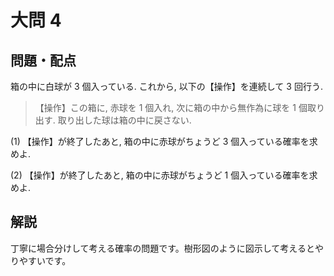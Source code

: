 ﻿---
layout: default
parent: 第 2 回
grand_parent: 模試テロ
summary: 状態遷移を追って確率を求める
published: false
---

# 大問 4

## 問題・配点

箱の中に白球が $3$ 個入っている. これから, 以下の【操作】を連続して $3$ 回行う.

> 【操作】この箱に, 赤球を $1$ 個入れ, 次に箱の中から無作為に球を $1$ 個取り出す. 取り出した球は箱の中に戻さない.

(1) 【操作】が終了したあと, 箱の中に赤球がちょうど $3$ 個入っている確率を求めよ.

(2) 【操作】が終了したあと, 箱の中に赤球がちょうど $1$ 個入っている確率を求めよ.

## 解説

丁寧に場合分けして考える確率の問題です。樹形図のように図示して考えるとやりやすいです。